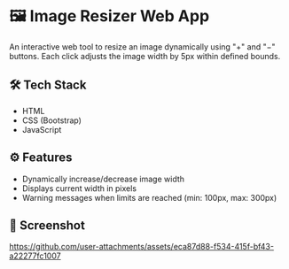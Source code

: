# 🖼️ Image Resizer Web App

An interactive web tool to resize an image dynamically using "+" and "−" buttons. Each click adjusts the image width by 5px within defined bounds.

## 🛠️ Tech Stack

- HTML  
- CSS (Bootstrap)  
- JavaScript  

## ⚙️ Features

- Dynamically increase/decrease image width
- Displays current width in pixels
- Warning messages when limits are reached (min: 100px, max: 300px)

## 📸 Screenshot

https://github.com/user-attachments/assets/eca87d88-f534-415f-bf43-a22277fc1007


